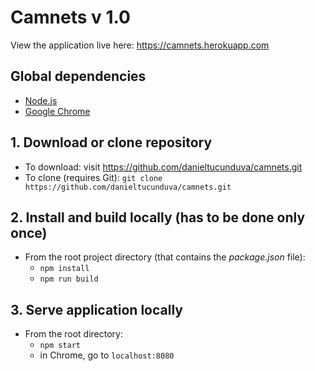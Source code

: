 # Camnets v 1.0

View the application live here: https://camnets.herokuapp.com

## Global dependencies

  - [Node.js](https://nodejs.org)
  - [Google Chrome](https://www.google.com/chrome/)
  
## 1. Download or clone repository
  - To download: visit https://github.com/danieltucunduva/camnets.git
  - To clone (requires Git): `git clone https://github.com/danieltucunduva/camnets.git`

## 2. Install and build locally (has to be done only once)
- From the root project directory (that contains the *package.json* file):
  - `npm install`
  - `npm run build`

## 3. Serve application locally
- From the root directory: 
  - `npm start`
  - in Chrome, go to `localhost:8080`

